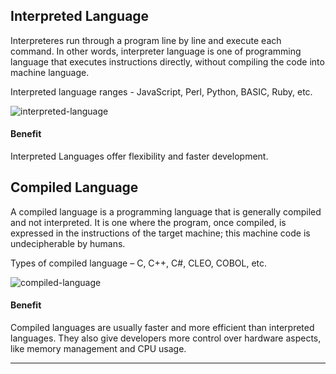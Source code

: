 ## Interpreted Language

Interpreteres run through a program line by line and execute each command. In other words, interpreter language is one of programming language that executes instructions directly, without compiling the code into machine language.

Interpreted language ranges - JavaScript, Perl, Python, BASIC, Ruby, etc.

![interpreted-language](https://github.com/user-attachments/assets/06f319b9-2dfa-4548-8e88-13a2ee4f64eb)

#### Benefit

Interpreted Languages offer flexibility and faster development.

## Compiled Language

A compiled language is a programming language that is generally compiled and not interpreted. It is one where the program, once compiled, is expressed in the instructions of the target machine; this machine code is undecipherable by humans.

Types of compiled language – C, C++, C#, CLEO, COBOL, etc.

![compiled-language](https://github.com/user-attachments/assets/97f7475d-5a3e-4f67-8d40-9a529a7169a9)

#### Benefit

Compiled languages are usually faster and more efficient than interpreted languages. They also give developers more control over hardware aspects, like memory management and CPU usage.

---

[](https://eunjinii.tistory.com/4)

[](https://stackoverflow.com/questions/3265357/compiled-vs-interpreted-languages)

[](https://www.freecodecamp.org/news/compiled-versus-interpreted-languages/)
